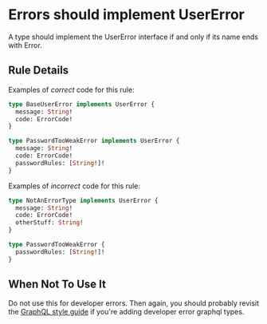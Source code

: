 # Errors should implement UserError

A type should implement the UserError interface if and only if its name ends with Error.

## Rule Details

Examples of *correct* code for this rule:

```graphql
type BaseUserError implements UserError {
  message: String!
  code: ErrorCode!
}
```

```graphql
type PasswordTooWeakError implements UserError {
  message: String!
  code: ErrorCode!
  passwordRules: [String!]!
}
```

Examples of *incorrect* code for this rule:

```graphql
type NotAnErrorType implements UserError {
  message: String!
  code: ErrorCode!
  otherStuff: String!
}
```

```graphql
type PasswordTooWeakError {
  passwordRules: [String!]!
}
```

## When Not To Use It
Do not use this for developer errors. Then again, you should probably revisit the [GraphQL style guide](https://github.com/VantaInc/obsidian/blob/main/web/server/src/graphql/style.md#22-guidelines-for-errors) if you're adding developer error graphql types.
